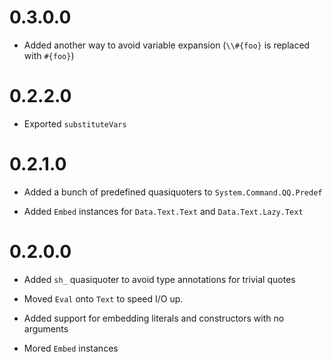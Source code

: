 0.3.0.0
=======

  * Added another way to avoid variable expansion (`\\#{foo}` is replaced with `#{foo}`)

0.2.2.0
=======

  * Exported `substituteVars`

0.2.1.0
=======

  * Added a bunch of predefined quasiquoters to `System.Command.QQ.Predef`

  * Added `Embed` instances for `Data.Text.Text` and `Data.Text.Lazy.Text`

0.2.0.0
=======

  * Added `sh_` quasiquoter to avoid type annotations for trivial quotes

  * Moved `Eval` onto `Text` to speed I/O up.

  * Added support for embedding literals and constructors with no arguments

  * Mored `Embed` instances
